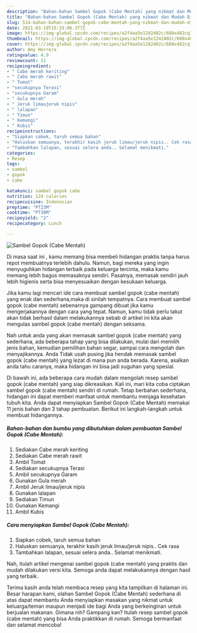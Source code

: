 ```yaml
---
description: "Bahan-bahan Sambel Gopok (Cabe Mentah) yang nikmat dan Mudah Dibuat"
title: "Bahan-bahan Sambel Gopok (Cabe Mentah) yang nikmat dan Mudah Dibuat"
slug: 514-bahan-bahan-sambel-gopok-cabe-mentah-yang-nikmat-dan-mudah-dibuat
date: 2021-03-19T15:33:06.377Z
image: https://img-global.cpcdn.com/recipes/a2f4aa5e1242402c/680x482cq70/sambel-gopok-cabe-mentah-foto-resep-utama.jpg
thumbnail: https://img-global.cpcdn.com/recipes/a2f4aa5e1242402c/680x482cq70/sambel-gopok-cabe-mentah-foto-resep-utama.jpg
cover: https://img-global.cpcdn.com/recipes/a2f4aa5e1242402c/680x482cq70/sambel-gopok-cabe-mentah-foto-resep-utama.jpg
author: Amy Herrera
ratingvalue: 4.9
reviewcount: 11
recipeingredient:
- " Cabe merah keriting"
- " Cabe merah rawit"
- " Tomat"
- "secukupnya Terasi"
- "secukupnya Garam"
- " Gula merah"
- " Jeruk limaujeruk nipis"
- " lalapan"
- " Timun"
- " Kemangi"
- " Kubis"
recipeinstructions:
- "Siapkan cobek, taruh semua bahan"
- "Haluskan semuanya, terakhir kasih jeruk limau/jeruk nipis.. Cek rasa"
- "Tambahkan lalapan, sesuai selera anda.. Selamat menikmati."
categories:
- Resep
tags:
- sambel
- gopok
- cabe

katakunci: sambel gopok cabe 
nutrition: 124 calories
recipecuisine: Indonesian
preptime: "PT23M"
cooktime: "PT30M"
recipeyield: "2"
recipecategory: Lunch

---
```



![Sambel Gopok (Cabe Mentah)](https://img-global.cpcdn.com/recipes/a2f4aa5e1242402c/680x482cq70/sambel-gopok-cabe-mentah-foto-resep-utama.jpg)

Di masa  saat ini , kamu memang bisa membeli hidangan praktis tanpa harus repot membuatnya terlebih dahulu. Namun, bagi mereka yang ingin menyuguhkan hidangan terbaik pada keluarga tercinta, maka kamu memang lebih bagus memasaknya sendiri. Pasalnya, memasak sendiri jauh lebih higienis serta bisa menyesuaikan dengan kesukaan keluarga.

Jika kamu lagi mencari ide cara membuat sambel gopok (cabe mentah) yang enak dan sederhana,maka di sinilah tempatnya. Cara membuat sambel gopok (cabe mentah)  sebenarnya gampang dibuat jika kamu mengerjakannya dengan cara yang tepat. Namun, kamu tidak perlu takut akan tidak berhasil dalam melakukannya 
sebab di artikel ini kita akan mengulas sambel gopok (cabe mentah) dengan seksama.  



Nah untuk anda yang akan memasak sambel gopok (cabe mentah) yang sederhana, ada beberapa tahap yang bisa dilakukan, mulai dari memilih jenis bahan, kemudian pemilihan bahan segar, sampai cara mengolah dan menyajikannya. Anda Tidak usah pusing jika hendak memasak sambel gopok (cabe mentah) yang lezat di mana pun anda berada. Karena, asalkan anda  tahu caranya, maka hidangan ini bisa jadi suguhan yang spesial.

Di bawah ini, ada beberapa cara mudah dalam mengolah resep sambel gopok (cabe mentah) yang siap dikreasikan. Kali ini, mari kita coba ciptakan sambel gopok (cabe mentah) sendiri di rumah. Tetap berbahan sederhana, hidangan ini dapat memberi manfaat untuk membantu menjaga kesehatan tubuh kita. Anda dapat menyiapkan Sambel Gopok (Cabe Mentah) memakai 11 jenis bahan dan 3 tahap pembuatan. Berikut ini langkah-langkah untuk membuat hidangannya.

<!--inarticleads1-->

##### Bahan-bahan dan bumbu yang dibutuhkan dalam pembuatan Sambel Gopok (Cabe Mentah):

1. Sediakan  Cabe merah keriting
1. Sediakan  Cabe merah rawit
1. Ambil  Tomat
1. Sediakan secukupnya Terasi
1. Ambil secukupnya Garam
1. Gunakan  Gula merah
1. Ambil  Jeruk limau/jeruk nipis
1. Gunakan  lalapan
1. Sediakan  Timun
1. Gunakan  Kemangi
1. Ambil  Kubis




<!--inarticleads2-->

##### Cara menyiapkan Sambel Gopok (Cabe Mentah):

1. Siapkan cobek, taruh semua bahan
1. Haluskan semuanya, terakhir kasih jeruk limau/jeruk nipis.. Cek rasa
1. Tambahkan lalapan, sesuai selera anda.. Selamat menikmati.




Nah, itulah artikel mengenai  sambel gopok (cabe mentah)  yang praktis dan mudah dilakukan versi kita. Semoga anda dapat melakukannya dengan hasil yang terbaik. 

Terima kasih anda telah membaca resep yang kita tampilkan di halaman ini. Besar harapan kami, olahan  Sambel Gopok (Cabe Mentah) sederhana di atas dapat membantu Anda menyiapkan masakan yang nikmat untuk keluarga/teman maupun menjadi ide bagi Anda yang berkeinginan untuk berjualan makanan. Gimana nih? Gampang kan? Itulah resep sambel gopok (cabe mentah) yang bisa Anda praktikkan di rumah. Semoga bermanfaat dan selamat mencoba!

